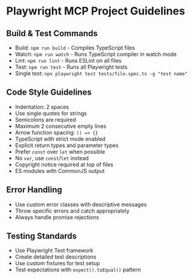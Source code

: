 # Playwright MCP Project Guidelines

## Build & Test Commands
- Build: `npm run build` - Compiles TypeScript files
- Watch: `npm run watch` - Runs TypeScript compiler in watch mode
- Lint: `npm run lint` - Runs ESLint on all files
- Test: `npm run test` - Runs all Playwright tests
- Single test: `npx playwright test tests/file.spec.ts -g "test name"` 

## Code Style Guidelines
- Indentation: 2 spaces
- Use single quotes for strings
- Semicolons are required
- Maximum 2 consecutive empty lines
- Arrow function spacing: `() => {}`
- TypeScript with strict mode enabled
- Explicit return types and parameter types
- Prefer `const` over `let` when possible
- No `var`, use `const`/`let` instead
- Copyright notice required at top of files
- ES modules with CommonJS output

## Error Handling
- Use custom error classes with descriptive messages
- Throw specific errors and catch appropriately
- Always handle promise rejections

## Testing Standards
- Use Playwright Test framework
- Create detailed test descriptions
- Use custom fixtures for test setup
- Test expectations with `expect().toEqual()` pattern